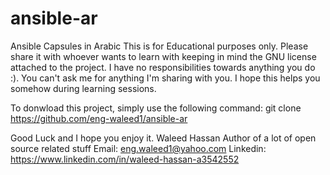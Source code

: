# ansible-ar
Ansible Capsules in Arabic
This is for Educational purposes only.
Please share it with whoever wants to learn with keeping in mind the GNU license attached to the project.
I have no responsibilities towards anything you do :). You can't ask me for anything I'm sharing with you.
I hope this helps you somehow during learning sessions.

To donwload this project, simply use the following command:
git clone https://github.com/eng-waleed1/ansible-ar

Good Luck and I hope you enjoy it.
Waleed Hassan
Author of a lot of open source related stuff
Email: eng.waleed1@yahoo.com
Linkedin: https://www.linkedin.com/in/waleed-hassan-a3542552
